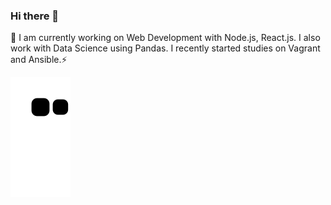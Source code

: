 ### Hi there 👋

<!--
**thiagos98/thiagos98** is a ✨ _special_ ✨ repository because its `README.md` (this file) appears on your GitHub profile.

Here are some ideas to get you started:

- 🔭 I’m currently working on ...
- 🌱 I’m currently learning ...
- 👯 I’m looking to collaborate on ...
- 🤔 I’m looking for help with ...
- 💬 Ask me about ...
- 📫 How to reach me: ...
- 😄 Pronouns: ...
- ⚡ Fun fact: ...
-->
🔭 I am currently working on Web Development with Node.js, React.js. I also work with Data Science using Pandas. I recently started studies on Vagrant and Ansible.⚡

  ![Snake animation](https://github.com/thiagos98/thiagos98/blob/output/github-contribution-grid-snake.svg)
